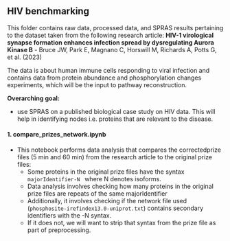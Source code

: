 ## HIV benchmarking

This folder contains raw data, processed data, and SPRAS results pertaining to the dataset taken from the following research article: **HIV-1 virological synapse formation enhances infection spread by dysregulating Aurora Kinase B** - Bruce JW, Park E, Magnano C, Horswill M, Richards A, Potts G, et al. (2023)

The data is about human immune cells responding to viral infection and contains data from protein abundance and phosphorylation changes experiments, which will be the input to pathway reconstruction.

**Overarching goal:**
- use SPRAS on a published biological case study on HIV data. This will help in identifying nodes i.e. proteins that are relevant to the disease.


#### 1. compare_prizes_network.ipynb

- This notebook performs data analysis that compares the correctedprize files (5 min and 60 min) from the research article to the original prize files:
    - Some proteins in the original prize files have the syntax `majorIdentifier-N ` where N denotes isoforms. 
    - Data analysis involves checking how many proteins in the original prize files are repeats of the same majorIdentifier
    - Additionally, it involves checking if the network file used (`phosphosite-irefindex13.0-uniprot.txt`) contains secondary identifiers with the -N syntax. 
    - If it does not, we will want to strip that syntax from the prize file as part of preprocessing.
